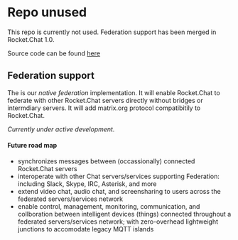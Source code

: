 # Repo unused

This repo is currently not used.  Federation support has been merged in Rocket.Chat 1.0.  

Source code can be found [here](https://github.com/RocketChat/Rocket.Chat/tree/d53e264b83ccc971236123853e4b68c9eb6beeb4/app/federation)


## Federation support

The is our _native federation_ implementation.  It will enable Rocket.Chat to federate with other Rocket.Chat servers directly without bridges or intermdiary servers.  It will add matrix.org protocol compatibitily to Rocket.Chat.

_Currently under active development._

#### Future road map
* synchronizes messages between (occassionally) connected Rocket.Chat servers
* interoperate with other Chat servers/services supporting Federation: including Slack, Skype, IRC, Asterisk, and more
* extend video chat, audio chat, and screensharing to users across the federated servers/services network
* enable control, management, monitoring, communication, and collboration between intelligent devices (things) connected throughout a federated servers/services network; with zero-overhead lightweight junctions to accomodate legacy MQTT islands
